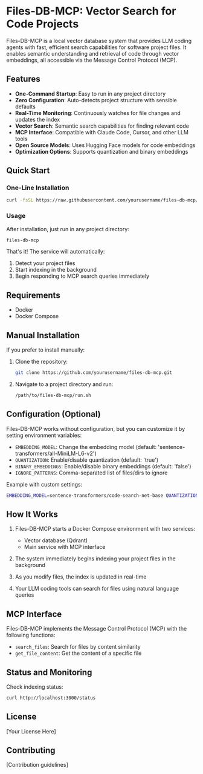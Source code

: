 # Files-DB-MCP: Vector Search for Code Projects

Files-DB-MCP is a local vector database system that provides LLM coding agents with fast, efficient search capabilities for software project files. It enables semantic understanding and retrieval of code through vector embeddings, all accessible via the Message Control Protocol (MCP).

## Features

- **One-Command Startup**: Easy to run in any project directory
- **Zero Configuration**: Auto-detects project structure with sensible defaults
- **Real-Time Monitoring**: Continuously watches for file changes and updates the index
- **Vector Search**: Semantic search capabilities for finding relevant code
- **MCP Interface**: Compatible with Claude Code, Cursor, and other LLM tools
- **Open Source Models**: Uses Hugging Face models for code embeddings
- **Optimization Options**: Supports quantization and binary embeddings

## Quick Start

### One-Line Installation

```bash
curl -fsSL https://raw.githubusercontent.com/yourusername/files-db-mcp/main/install.sh | bash
```

### Usage

After installation, just run in any project directory:

```bash
files-db-mcp
```

That's it! The service will automatically:
1. Detect your project files
2. Start indexing in the background
3. Begin responding to MCP search queries immediately

## Requirements

- Docker
- Docker Compose

## Manual Installation

If you prefer to install manually:

1. Clone the repository:
   ```bash
   git clone https://github.com/yourusername/files-db-mcp.git
   ```

2. Navigate to a project directory and run:
   ```bash
   /path/to/files-db-mcp/run.sh
   ```

## Configuration (Optional)

Files-DB-MCP works without configuration, but you can customize it by setting environment variables:

- `EMBEDDING_MODEL`: Change the embedding model (default: 'sentence-transformers/all-MiniLM-L6-v2')
- `QUANTIZATION`: Enable/disable quantization (default: 'true')
- `BINARY_EMBEDDINGS`: Enable/disable binary embeddings (default: 'false')
- `IGNORE_PATTERNS`: Comma-separated list of files/dirs to ignore

Example with custom settings:

```bash
EMBEDDING_MODEL=sentence-transformers/code-search-net-base QUANTIZATION=false files-db-mcp
```

## How It Works

1. Files-DB-MCP starts a Docker Compose environment with two services:
   - Vector database (Qdrant)
   - Main service with MCP interface

2. The system immediately begins indexing your project files in the background

3. As you modify files, the index is updated in real-time

4. Your LLM coding tools can search for files using natural language queries

## MCP Interface

Files-DB-MCP implements the Message Control Protocol (MCP) with the following functions:

- `search_files`: Search for files by content similarity
- `get_file_content`: Get the content of a specific file

## Status and Monitoring

Check indexing status:

```bash
curl http://localhost:3000/status
```

## License

[Your License Here]

## Contributing

[Contribution guidelines]